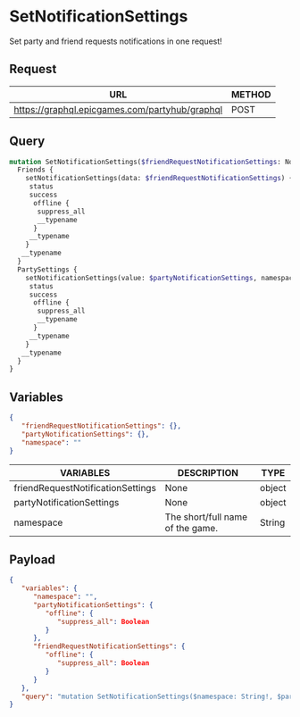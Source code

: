 # SetNotificationSettings

Set party and friend requests notifications in one request!

## Request
| URL | METHOD |
| - | - |
| https://graphql.epicgames.com/partyhub/graphql | POST |

## Query
```graphql
mutation SetNotificationSettings($friendRequestNotificationSettings: NotificationSettingsInput!, $partyNotificationSettings: NotificationSettingsInput!, $namespace: String!) {
  Friends {
    setNotificationSettings(data: $friendRequestNotificationSettings) {
     status
     success
      offline {
       suppress_all
       __typename
      }
     __typename
    }
   __typename
  }
  PartySettings {
    setNotificationSettings(value: $partyNotificationSettings, namespace: $namespace) {
     status
     success
      offline {
       suppress_all
       __typename
      }
     __typename
    }
   __typename
  }
}
```

## Variables
```json
{
   "friendRequestNotificationSettings": {},
   "partyNotificationSettings": {},
   "namespace": ""
}
```
| VARIABLES | DESCRIPTION | TYPE |
| - | - | - |
| friendRequestNotificationSettings | None | object |
| partyNotificationSettings | None | object |
| namespace | The short/full name of the game. | String |

## Payload
```json
{
   "variables": {
      "namespace": "",
      "partyNotificationSettings": {
         "offline": {
            "suppress_all": Boolean
         }
      },
      "friendRequestNotificationSettings": {
         "offline": {
            "suppress_all": Boolean
         }
      }
   },
   "query": "mutation SetNotificationSettings($namespace: String!, $partyNotificationSettings: NotificationSettingsInput!, $friendRequestNotificationSettings: NotificationSettingsInput!) { PartySettings { __typename setNotificationSettings(namespace: $namespace, value: $partyNotificationSettings) { __typename offline { __typename suppress_all } success status } } Friends { __typename setNotificationSettings(data: $friendRequestNotificationSettings) { __typename offline { __typename suppress_all } success status } } }"
}
```